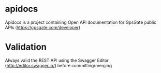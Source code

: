 # apidocs
Apidocs is a project containing Open API documentation for GpsGate public APIs (https://gpsgate.com/developer)

# Validation
Always valid the REST API using the Swagger Editor (http://editor.swagger.io/) before committing/merging
